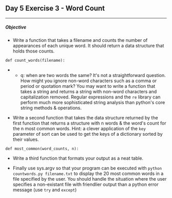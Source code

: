 ## Day 5 Exercise 3 - Word Count
---

##### Objective

* Write a function that takes a filename and counts the number of appearances
of each unique word. It should return a data structure that holds those counts.

`def count_words(filename):`

*   * q: when are two words the same? It's not a straightforward question.
How might you ignore non-word characters such as a comma or period or quotation
mark? You may want to write a function that takes a string and returns a string
with non-word characters and capitalization removed. Regular expressions and
the `re` library can perform much more sophisticated string analysis than
python's core string methods & operations.

* Write a second function that takes the data structure returned by the first
function that returns a structure with n words & the word's count for the n
most common words. Hint: a clever application of the `key` parameter of sort
can be used to get the keys of a dictionary sorted by their values.

`def most_common(word_counts, n):`

* Write a third function that formats your output as a neat table.

* Finally use sys.argv so that your program can be executed with
`python countwords.py filename.txt` to display the 20 most common words in
a file specified by the user. You should handle the situation where the user
specifies a non-existant file with friendlier output than a python error
message (use `try` and `except`)

